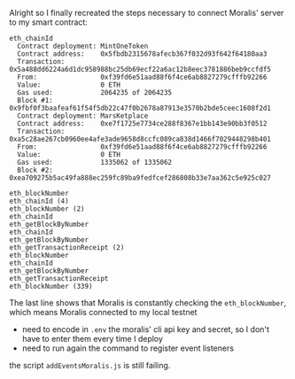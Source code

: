 Alright so I finally recreated the steps necessary to connect Moralis' server to my smart contract:

```
eth_chainId
  Contract deployment: MintOneToken
  Contract address:    0x5fbdb2315678afecb367f032d93f642f64180aa3
  Transaction:         0x5a488dd6224a6d1dc958988bc25db69ecf22a6ac12b8eec3781886beb9ccfdf5
  From:                0xf39fd6e51aad88f6f4ce6ab8827279cfffb92266
  Value:               0 ETH
  Gas used:            2064235 of 2064235
  Block #1:            0x9fbf0f3baafeaf61f54f5db22c47f0b2678a87913e3570b2bde5ceec1608f2d1
  Contract deployment: MarsKetplace
  Contract address:    0xe7f1725e7734ce288f8367e1bb143e90bb3f0512
  Transaction:         0xa5c28ae267cb0960ee4afe3ade9658d8ccfc089ca838d1466f7029448298b401
  From:                0xf39fd6e51aad88f6f4ce6ab8827279cfffb92266
  Value:               0 ETH
  Gas used:            1335062 of 1335062
  Block #2:            0xea709275b5ac49fa888ec259fc89ba9fedfcef286808b33e7aa362c5e925c027

eth_blockNumber
eth_chainId (4)
eth_blockNumber (2)
eth_chainId
eth_getBlockByNumber
eth_chainId
eth_getBlockByNumber
eth_getTransactionReceipt (2)
eth_blockNumber
eth_chainId
eth_getBlockByNumber
eth_getTransactionReceipt
eth_blockNumber (339)
```

The last line shows that Moralis is constantly checking the `eth_blockNumber`, which means Moralis connected to my local testnet

- need to encode in `.env` the moralis' cli api key and secret, so I don't have to enter them every time I deploy
- need to run again the command to register event listeners

the script `addEventsMoralis.js` is still failing.
